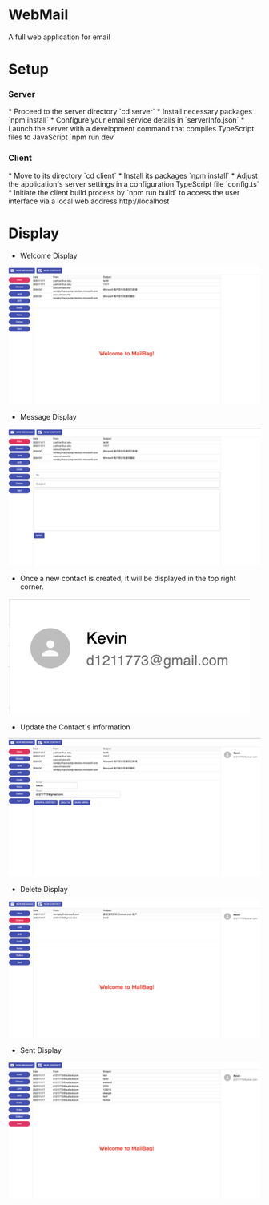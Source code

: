 <h1>WebMail</h1>

A full web application for email

<h1>Setup</h1>

<h3>Server</h2>
* Proceed to the server directory `cd server`
* Install necessary packages `npm install`
* Configure your email service details in `serverInfo.json`
* Launch the server with a development command that compiles TypeScript files to JavaScript `npm run dev`

<h3>Client</h3>
* Move to its directory `cd client`
* Install its packages `npm install`
* Adjust the application's server settings in a configuration TypeScript file `config.ts`
* Initiate the client build process by `npm run build` to access the user interface via a local web address http://localhost

<h1>Display</h1>

* Welcome Display

![welcomedisplay.png](img%2Fwelcomedisplay.png)

* Message Display

![messagedisplay.png](img%2Fmessagedisplay.png)

* Once a new contact is created, it will be displayed in the top right corner.

![contact.png](img%2Fcontact.png)

* Update the Contact's information

![contactdisplay.png](img%2Fcontactdisplay.png)

* Delete Display

![deletedisplay.png](img%2Fdeletedisplay.png)

* Sent Display

![sentdisplay.png](img%2Fsentdisplay.png)



